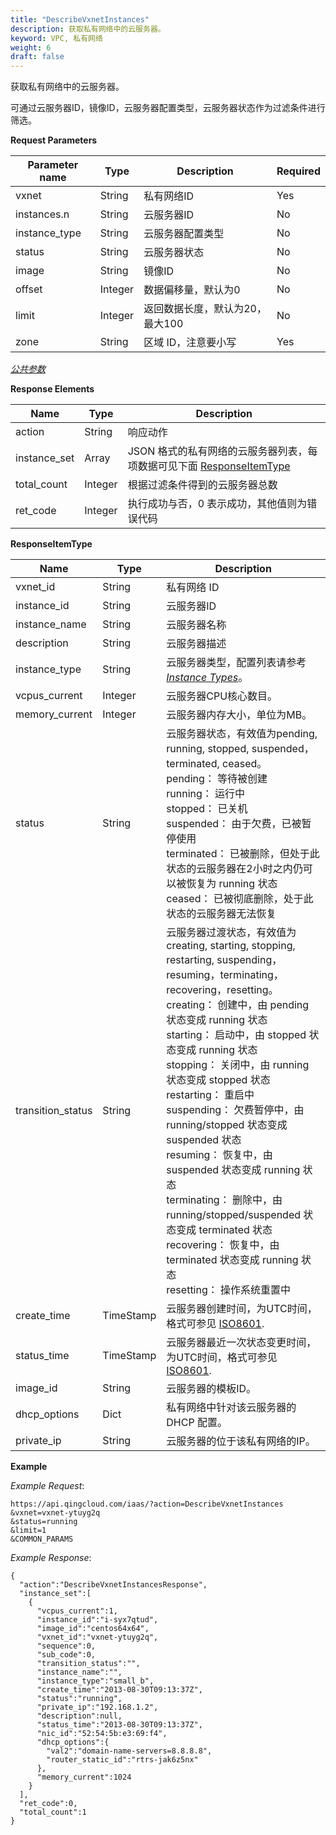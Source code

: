 ```yaml
---
title: "DescribeVxnetInstances"
description: 获取私有网络中的云服务器。
keyword: VPC, 私有网络
weight: 6
draft: false
---
```


获取私有网络中的云服务器。

可通过云服务器ID，镜像ID，云服务器配置类型，云服务器状态作为过滤条件进行筛选。

**Request Parameters**

| Parameter name | Type | Description | Required |
| --- | --- | --- | --- |
| vxnet | String | 私有网络ID | Yes |
| instances.n | String | 云服务器ID | No |
| instance_type | String | 云服务器配置类型 | No |
| status | String | 云服务器状态 | No |
| image | String | 镜像ID | No |
| offset | Integer | 数据偏移量，默认为0 | No |
| limit | Integer | 返回数据长度，默认为20，最大100 | No |
| zone | String | 区域 ID，注意要小写 | Yes |

[_公共参数_](../../get_api/parameters/)

**Response Elements**

| Name | Type | Description |
| --- | --- | --- |
| action | String | 响应动作 |
| instance_set | Array | JSON 格式的私有网络的云服务器列表，每项数据可见下面 [ResponseItemType](#responseitemtype) |
| total_count | Integer | 根据过滤条件得到的云服务器总数 |
| ret_code | Integer | 执行成功与否，0 表示成功，其他值则为错误代码 |

**ResponseItemType**

| Name | Type | Description |
| --- | --- | --- |
| vxnet_id | String | 私有网络 ID |
| instance_id | String | 云服务器ID |
| instance_name | String | 云服务器名称 |
| description | String | 云服务器描述 |
| instance_type | String | 云服务器类型，配置列表请参考 [_Instance Types_](../../../common/instance_type)。 |
| vcpus_current | Integer | 云服务器CPU核心数目。 |
| memory_current | Integer | 云服务器内存大小，单位为MB。 |
| status | String | 云服务器状态，有效值为pending, running, stopped, suspended，terminated, ceased。<br/>pending： 等待被创建<br/>running： 运行中<br/>stopped： 已关机<br/>suspended： 由于欠费，已被暂停使用<br/>terminated： 已被删除，但处于此状态的云服务器在2小时之内仍可以被恢复为 running 状态<br/>ceased： 已被彻底删除，处于此状态的云服务器无法恢复 |
| transition_status | String | 云服务器过渡状态，有效值为creating, starting, stopping, restarting, suspending，resuming，terminating，recovering，resetting。<br/>creating： 创建中，由 pending 状态变成 running 状态<br/>starting： 启动中，由 stopped 状态变成 running 状态<br/>stopping： 关闭中，由 running 状态变成 stopped 状态<br/>restarting： 重启中<br/>suspending： 欠费暂停中，由 running/stopped 状态变成 suspended 状态<br/>resuming： 恢复中，由 suspended 状态变成 running 状态<br/>terminating： 删除中，由 running/stopped/suspended 状态变成 terminated 状态<br/>recovering： 恢复中，由 terminated 状态变成 running 状态<br/>resetting： 操作系统重置中 |
| create_time | TimeStamp | 云服务器创建时间，为UTC时间，格式可参见 [ISO8601](http://www.w3.org/TR/NOTE-datetime). |
| status_time | TimeStamp | 云服务器最近一次状态变更时间，为UTC时间，格式可参见 [ISO8601](http://www.w3.org/TR/NOTE-datetime). |
| image_id | String | 云服务器的模板ID。 |
| dhcp_options | Dict | 私有网络中针对该云服务器的 DHCP 配置。 |
| private_ip | String | 云服务器的位于该私有网络的IP。 |

**Example**

_Example Request_:

```
https://api.qingcloud.com/iaas/?action=DescribeVxnetInstances
&vxnet=vxnet-ytuyg2q
&status=running
&limit=1
&COMMON_PARAMS
```

_Example Response_:

```
{
  "action":"DescribeVxnetInstancesResponse",
  "instance_set":[
    {
      "vcpus_current":1,
      "instance_id":"i-syx7qtud",
      "image_id":"centos64x64",
      "vxnet_id":"vxnet-ytuyg2q",
      "sequence":0,
      "sub_code":0,
      "transition_status":"",
      "instance_name":"",
      "instance_type":"small_b",
      "create_time":"2013-08-30T09:13:37Z",
      "status":"running",
      "private_ip":"192.168.1.2",
      "description":null,
      "status_time":"2013-08-30T09:13:37Z",
      "nic_id":"52:54:5b:e3:69:f4",
      "dhcp_options":{
        "val2":"domain-name-servers=8.8.8.8",
        "router_static_id":"rtrs-jak6z5nx"
      },
      "memory_current":1024
    }
  ],
  "ret_code":0,
  "total_count":1
}
```
